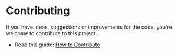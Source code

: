 # Contributing

If you have ideas, suggestions or improvements for the code, you're welcome to contribute to this project.

* Read this guide: [How to Contribute](https://opensource.guide/how-to-contribute/)

